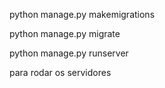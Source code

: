 python manage.py makemigrations

python manage.py migrate 

python manage.py runserver

para rodar os servidores
